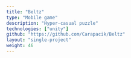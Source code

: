 ```yaml
---
title: "Beltz"
type: "Mobile game"
description: "Hyper-casual puzzle"
technologies: ["unity"]
github: "https://github.com/Carapacik/Beltz"
layout: "single-project"
weight: 46
---
```

